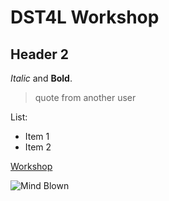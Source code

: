 # DST4L Workshop

## Header 2

*Italic* and **Bold**. 

> quote from another user

List:
 - Item 1
 - Item 2

[Workshop](http://www.altbibl.io/dtu/schedule/)

![Mind Blown](http://www.beautylab.nl/wp-content/uploads/2012/11/mind-blown-jackie-chan-e1351963482667.jpg)
